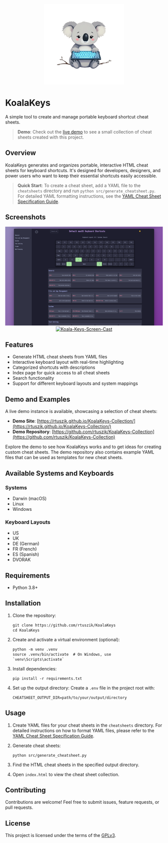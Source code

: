 <p align="center">
  <img src="assets/icons/KoalaKeys.png" width="256">
</p>

# KoalaKeys

A simple tool to create and manage portable keyboard shortcut cheat sheets.

> **Demo**: Check out the [live demo](https://rtuszik.github.io/KoalaKeys-Collection/) to see a small collection of cheat sheets created with this project.

## Overview

KoalaKeys generates and organizes portable, interactive HTML cheat sheets for keyboard shortcuts. It's designed for developers, designers, and power users who want to keep their essential shortcuts easily accessible.

> **Quick Start**: To create a cheat sheet, add a YAML file to the `cheatsheets` directory and run `python src/generate_cheatsheet.py`. For detailed YAML formatting instructions, see the [YAML Cheat Sheet Specification Guide](yaml_cheatsheet_spec.md).

## Screenshots

<p align="center">
  <img src="assets/images/KoalaKeys_Example.png">
    <a href="https://ibb.co/LZ862ZB"><img src="https://i.ibb.co/qrd9Prh/Koala-Keys-Screen-Cast.gif" alt="Koala-Keys-Screen-Cast" border="0">
    </a>
</p>

## Features

- Generate HTML cheat sheets from YAML files
- Interactive keyboard layout with real-time highlighting
- Categorized shortcuts with descriptions
- Index page for quick access to all cheat sheets
- Search functionality
- Support for different keyboard layouts and system mappings

## Demo and Examples

A live demo instance is available, showcasing a selection of cheat sheets:

- **Demo Site**: [https://rtuszik.github.io/KoalaKeys-Collection/](https://rtuszik.github.io/KoalaKeys-Collection/)
- **Demo Repository**: [https://github.com/rtuszik/KoalaKeys-Collection](https://github.com/rtuszik/KoalaKeys-Collection)

Explore the demo to see how KoalaKeys works and to get ideas for creating custom cheat sheets. The demo repository also contains example YAML files that can be used as templates for new cheat sheets.

## Available Systems and Keyboards

### Systems

- Darwin (macOS)
- Linux
- Windows

### Keyboard Layouts

- US
- UK
- DE (German)
- FR (French)
- ES (Spanish)
- DVORAK

## Requirements

- Python 3.8+

## Installation

1. Clone the repository:

   ```
   git clone https://github.com/rtuszik/KoalaKeys
   cd KoalaKeys
   ```

2. Create and activate a virtual environment (optional):

   ```
   python -m venv .venv
   source .venv/bin/activate  # On Windows, use `venv\Scripts\activate`
   ```

3. Install dependencies:

   ```
   pip install -r requirements.txt
   ```

4. Set up the output directory:
   Create a `.env` file in the project root with:
   ```
   CHEATSHEET_OUTPUT_DIR=path/to/your/output/directory
   ```

## Usage

1. Create YAML files for your cheat sheets in the `cheatsheets` directory. For detailed instructions on how to format YAML files, please refer to the [YAML Cheat Sheet Specification Guide](yaml_cheatsheet_spec.md).

2. Generate cheat sheets:

   ```
   python src/generate_cheatsheet.py
   ```

3. Find the HTML cheat sheets in the specified output directory.

4. Open `index.html` to view the cheat sheet collection.

## Contributing

Contributions are welcome! Feel free to submit issues, feature requests, or pull requests.

## License

This project is licensed under the terms of the [GPLv3](LICENSE).
